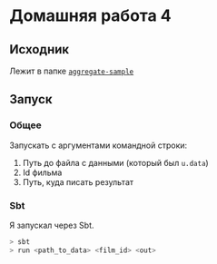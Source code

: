 # Домашняя работа 4

## Исходник

Лежит в папке [`aggregate-sample`](./aggregate-sample/src/main/scala/Main.scala)

## Запуск

### Общее

Запускать с аргументами командной строки:

1. Путь до файла с данными (который был `u.data`)
2. Id фильма
3. Путь, куда писать результат

### Sbt

Я запускал через Sbt.

``` sh
> sbt
> run <path_to_data> <film_id> <out>
```
